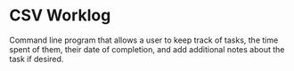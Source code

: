 # CSV Worklog
Command line program that allows a user to keep track of tasks, the time spent of them, their date of completion, and add
additional notes about the task if desired.
